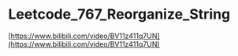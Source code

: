 # Leetcode_767_Reorganize_String

[https://www.bilibili.com/video/BV11z411q7UN](https://www.bilibili.com/video/BV11z411q7UN)